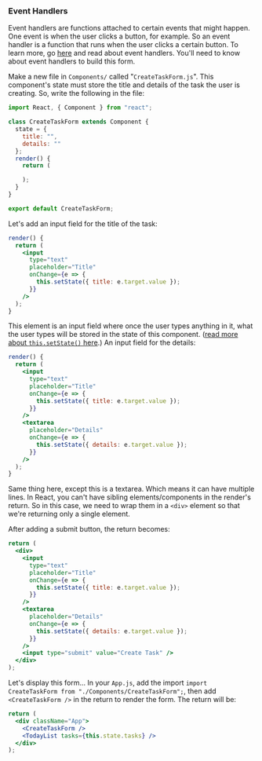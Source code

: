 ### Event Handlers

Event handlers are functions attached to certain events that might happen. One event is when the user clicks a button, for example. So an event handler is a function that runs when the user clicks a certain button. To learn more, go [here](https://reactjs.org/docs/handling-events.html) and read about event handlers. You'll need to know about event handlers to build this form.

Make a new file in `Components/` called "`CreateTaskForm.js`". This component's state must store the title and details of the task the user is creating. So, write the following in the file:

```jsx
import React, { Component } from "react";

class CreateTaskForm extends Component {
  state = {
    title: "",
    details: ""
  };
  render() {
    return (

    );
  }
}

export default CreateTaskForm;
```

Let's add an input field for the title of the task:

```jsx
render() {
  return (
    <input
      type="text"
      placeholder="Title"
      onChange={e => {
        this.setState({ title: e.target.value });
      }}
    />
  );
}
```

This element is an input field where once the user types anything in it, what the user types will be stored in the state of this component. ([read more about `this.setState()` here](https://reactjs.org/docs/react-component.html#setstate).) An input field for the details:

```jsx
render() {
  return (
    <input
      type="text"
      placeholder="Title"
      onChange={e => {
        this.setState({ title: e.target.value });
      }}
    />
    <textarea
      placeholder="Details"
      onChange={e => {
        this.setState({ details: e.target.value });
      }}
    />
  );
}
```

Same thing here, except this is a textarea. Which means it can have multiple lines. In React, you can't have sibling elements/components in the render's return. So in this case, we need to wrap them in a `<div>` element so that we're returning only a single element.

After adding a submit button, the return becomes:

```jsx
return (
  <div>
    <input
      type="text"
      placeholder="Title"
      onChange={e => {
        this.setState({ title: e.target.value });
      }}
    />
    <textarea
      placeholder="Details"
      onChange={e => {
        this.setState({ details: e.target.value });
      }}
    />
    <input type="submit" value="Create Task" />
  </div>
);
```

Let's display this form... In your `App.js`, add the import `import CreateTaskForm from "./Components/CreateTaskForm";`, then add `<CreateTaskForm />` in the return to render the form. The return will be:

```jsx
return (
  <div className="App">
    <CreateTaskForm />
    <TodayList tasks={this.state.tasks} />
  </div>
);
```
